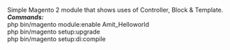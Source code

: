 Simple Magento 2 module that shows uses of Controller, Block &amp; Template.<br>
<strong><i>Commands:</i></strong> <br>
php bin/magento module:enable Amit_Helloworld<br>
php bin/magento setup:upgrade<br>
php bin/magento setup:di:compile<br>

